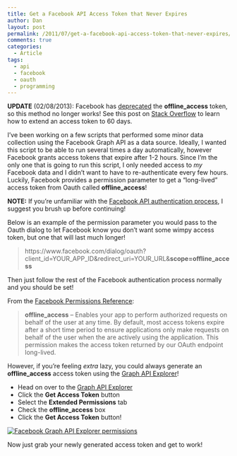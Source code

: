 ```yaml
---
title: Get a Facebook API Access Token that Never Expires
author: Dan
layout: post
permalink: /2011/07/get-a-facebook-api-access-token-that-never-expires/
comments: true
categories:
  - Article
tags:
  - api
  - facebook
  - oauth
  - programming
---
```

<p><strong>UPDATE</strong> (02/08/2013): Facebook has <a href="https://developers.facebook.com/roadmap/offline-access-removal/" target="_blank">deprecated</a> the <strong>offline_access</strong> token, so this method no longer works! See this post on <a href="http://stackoverflow.com/questions/10467272/get-long-live-access-token-from-facebook" target="_blank">Stack Overflow</a> to learn how to extend an access token to 60 days.</p>
<p>I&#8217;ve been working on a few scripts that performed some minor data collection using the Facebook Graph API as a data source. Ideally, I wanted this script to be able to run several times a day automatically, however Facebook grants access tokens that expire after 1-2 hours. Since I&#8217;m the only one that is going to run this script, I only needed access to <em>my</em> Facebook data and I didn&#8217;t want to have to re-authenticate every few hours. Luckily, Facebook provides a permission parameter to get a &#8220;long-lived&#8221; access token from Oauth called <strong>offline_access</strong>!</p>
<p><strong>NOTE:</strong> If you&#8217;re unfamiliar with the <a href="https://developers.facebook.com/docs/authentication/">Facebook API authentication process</a>, I suggest you brush up before continuing!</p>
<p>Below is an example of the permission parameter you would pass to the Oauth dialog to let Facebook know you don&#8217;t want some wimpy access token, but one that will last much longer!</p>
<blockquote><p>https://www.facebook.com/dialog/oauth?<br />
client_id=YOUR_APP_ID&amp;redirect_uri=YOUR_URL&amp;<strong>scope=offline_access</strong></p></blockquote>
<p>Then just follow the rest of the Facebook authentication process normally and you should be set!</p>
<p>From the <a href="https://developers.facebook.com/docs/reference/api/permissions/">Facebook Permissions Reference</a>:</p>
<blockquote><p><strong>offline_access</strong> &#8211; Enables your app to perform authorized requests on behalf of the user at any time. By default, most access tokens expire after a short time period to ensure applications only make requests on behalf of the user when the are actively using the application. This permission makes the access token returned by our OAuth endpoint long-lived.</p></blockquote>
<p>However, if you&#8217;re feeling <em>extra</em> lazy, you could always generate an <strong>offline_access</strong> access token using the <a href="https://developers.facebook.com/tools/explorer">Graph API Explorer</a>!</p>
<ul>
<li>Head on over to the <a href="https://developers.facebook.com/tools/explorer">Graph API Explorer</a></li>
<li>Click the <strong>Get Access Token</strong> button</li>
<li>Select the <strong>Extended Permissions</strong> tab</li>
<li>Check the <strong>offline_access</strong> box</li>
<li>Click the <strong>Get Access Token</strong> button!</li>
</ul>
<p><a href="http://i.imgur.com/kHObm.png"><img src="http://i.imgur.com/kHObm.png" alt="Facebook Graph API Explorer permissions" /></a></p>
<p>Now just grab your newly generated access token and get to work!</p>
